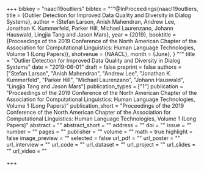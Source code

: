 +++
bibkey = "naacl19outliers"
bibtex = """@InProceedings{naacl19outliers,
  title     = {Outlier Detection for Improved Data Quality and Diversity in Dialog Systems},
  author    = {Stefan Larson, Anish Mahendran, Andrew Lee, Jonathan K. Kummerfeld, Parker Hill, Michael Laurenzano, Johann Hauswald, Lingjia Tang and Jason Mars},
  year      = {2019},
  booktitle = {Proceedings of the 2019 Conference of the North American Chapter of the Association for Computational Linguistics: Human Language Technologies, Volume 1 (Long Papers)},
  shotvenue = {NAACL},
  month    = {June},
}
"""
title = "Outlier Detection for Improved Data Quality and Diversity in Dialog Systems"
date = "2019-06-01"
draft = false
preprint = false
authors = ["Stefan Larson", "Anish Mahendran", "Andrew Lee", "Jonathan K. Kummerfeld", "Parker Hill", "Michael Laurenzano", "Johann Hauswald", "Lingjia Tang and Jason Mars"]
publication_types = ["1"]
publication = "Proceedings of the 2019 Conference of the North American Chapter of the Association for Computational Linguistics: Human Language Technologies, Volume 1 (Long Papers)"
publication_short = "Proceedings of the 2019 Conference of the North American Chapter of the Association for Computational Linguistics: Human Language Technologies, Volume 1 (Long Papers)"
abstract = ""
abstract_short = ""
address = ""
doi = ""
issue = ""
number = ""
pages = ""
publisher = ""
volume = ""
math = true
highlight = false
image_preview = ""
selected = false
url_pdf = ""
url_poster = ""
url_interview = ""
url_code = ""
url_dataset = ""
url_project = ""
url_slides = ""
url_video = ""



+++